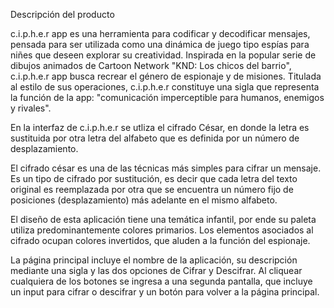 Descripción del producto

c.i.p.h.e.r app es una herramienta para codificar y decodificar mensajes, pensada para ser utilizada como una dinámica de juego tipo espías para niñes que deseen explorar su creatividad. Inspirada en la popular serie de dibujos animados de Cartoon Network "KND: Los chicos del barrio", c.i.p.h.e.r app busca recrear el género de espionaje y de misiones. Titulada al estilo de sus operaciones, c.i.p.h.e.r constituye una sigla que representa la función de la app: "comunicación imperceptible para humanos, enemigos y rivales".

En la interfaz de c.i.p.h.e.r se utliza el cifrado César, en donde la letra es sustituida por otra letra del alfabeto que es definida por un número de desplazamiento.

El cifrado césar es una de las técnicas más simples para cifrar un mensaje. Es un tipo de cifrado por sustitución, es decir que cada letra del texto original es reemplazada por otra que se encuentra un número fijo de posiciones (desplazamiento) más adelante en el mismo alfabeto.

El diseño de esta aplicación tiene una temática infantil, por ende su paleta utiliza predominantemente colores primarios. Los elementos asociados al cifrado ocupan colores invertidos, que aluden a la función del espionaje.

La página principal incluye el nombre de la aplicación, su descripción mediante una sigla y las dos opciones de Cifrar y Descifrar. Al cliquear cualquiera de los botones se ingresa a una segunda pantalla, que incluye un input para cifrar o descifrar y un botón para volver a la página principal.
